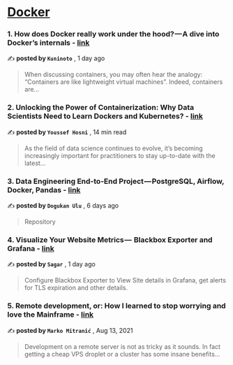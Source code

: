 
<h1><a href=https://medium.com/tag/docker/recommended target="_blank" rel="noopener noreferrer">Docker</a></h1>
<h3>1. How does Docker really work under the hood? — A dive into Docker’s internals - <a href=https://medium.com/@kuninoto/how-does-docker-really-work-under-the-hood-a-dive-into-dockers-internals-2fef63f7c9bb?source=tag_recommended_feed---------0-84----------docker----------cd9d1579_887e_43a8_9a16_9b5a6dda5535------- target="_blank" rel="noopener noreferrer">link</a></h3>

✍️ **posted by `Kuninoto`** <date> , 1 day ago</date>

<blockquote>When discussing containers, you may often hear the analogy: “Containers are like lightweight virtual machines”. Indeed, containers are…</blockquote>

<h3>2. Unlocking the Power of Containerization: Why Data Scientists Need to Learn Dockers and Kubernetes? - <a href=https://medium.com/gitconnected/unlocking-the-power-of-containerization-why-data-scientists-need-to-learn-dockers-and-kubernetes-b112456c62fc?source=tag_recommended_feed---------1-107----------docker----------cd9d1579_887e_43a8_9a16_9b5a6dda5535------- target="_blank" rel="noopener noreferrer">link</a></h3>

✍️ **posted by `Youssef Hosni`** <date> , 14 min read</date>

<blockquote>As the field of data science continues to evolve, it’s becoming increasingly important for practitioners to stay up-to-date with the latest…</blockquote>

<h3>3. Data Engineering End-to-End Project — PostgreSQL, Airflow, Docker, Pandas - <a href=https://medium.com/@dogukannulu/data-engineering-end-to-end-project-postgresql-airflow-docker-pandas-91c6aa529030?source=tag_recommended_feed---------2-85----------docker----------cd9d1579_887e_43a8_9a16_9b5a6dda5535------- target="_blank" rel="noopener noreferrer">link</a></h3>

✍️ **posted by `Dogukan Ulu`** <date> , 6 days ago</date>

<blockquote>Repository</blockquote>

<h3>4. Visualize Your Website Metrics —  Blackbox Exporter and Grafana - <a href=https://medium.com/devops-dev/visualize-your-website-metrics-blackbox-exporter-and-grafana-fa118b1aa843?source=tag_recommended_feed---------3-84----------docker----------cd9d1579_887e_43a8_9a16_9b5a6dda5535------- target="_blank" rel="noopener noreferrer">link</a></h3>

✍️ **posted by `Sagar`** <date> , 1 day ago</date>

<blockquote>Configure Blackbox Exporter to View Site details in Grafana, get alerts for TLS expiration and other details.</blockquote>

<h3>5. Remote development, or: How I learned to stop worrying and love the Mainframe - <a href=https://medium.com/homullus/remote-development-or-how-i-learned-to-stop-worrying-and-love-the-mainframe-90165147a57d?source=tag_recommended_feed---------4-107----------docker----------cd9d1579_887e_43a8_9a16_9b5a6dda5535------- target="_blank" rel="noopener noreferrer">link</a></h3>

✍️ **posted by `Marko Mitranić`** <date> , Aug 13, 2021</date>

<blockquote>Development on a remote server is not as tricky as it sounds. In fact getting a cheap VPS droplet or a cluster has some insane benefits…</blockquote>

